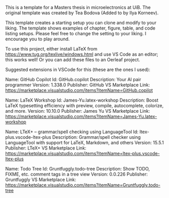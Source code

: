 This is a template for a Masters thesis in microelectronics at UiB.
The original template was created by Tea Bodova (Added to by Ilya Korneev).

This template creates a starting setup you can clone and modify to your liking.
The template shows examples of chapter, figure, table, and code listing setups.
Please feel free to change the setting to your liking.
I encourage you to play around.

To use this project, either install LaTeX from https://www.tug.org/texlive/windows.html and use VS Code as an editor; this works well!
Or you can add these files to an Oerleaf project.

Suggested extensions in VSCode for this (these are the ones I used):

Name: GitHub Copilot
Id: GitHub.copilot
Description: Your AI pair programmer
Version: 1.338.0
Publisher: GitHub
VS Marketplace Link: https://marketplace.visualstudio.com/items?itemName=GitHub.copilot

Name: LaTeX Workshop
Id: James-Yu.latex-workshop
Description: Boost LaTeX typesetting efficiency with preview, compile, autocomplete, colorize, and more.
Version: 10.10.0
Publisher: James Yu
VS Marketplace Link: https://marketplace.visualstudio.com/items?itemName=James-Yu.latex-workshop

Name: LTeX+ – grammar/spell checking using LanguageTool
Id: ltex-plus.vscode-ltex-plus
Description: Grammar/spell checker using LanguageTool with support for LaTeX, Markdown, and others
Version: 15.5.1
Publisher: LTeX+
VS Marketplace Link: https://marketplace.visualstudio.com/items?itemName=ltex-plus.vscode-ltex-plus

Name: Todo Tree
Id: Gruntfuggly.todo-tree
Description: Show TODO, FIXME, etc. comment tags in a tree view
Version: 0.0.226
Publisher: Gruntfuggly
VS Marketplace Link: https://marketplace.visualstudio.com/items?itemName=Gruntfuggly.todo-tree



